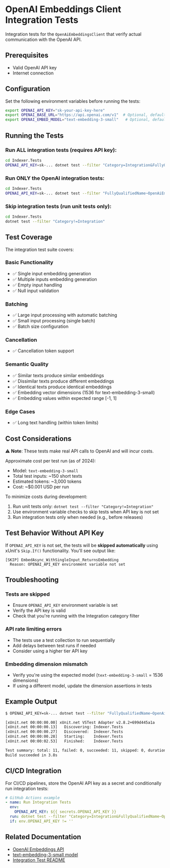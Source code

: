 # OpenAI Embeddings Client Integration Tests

Integration tests for the `OpenAiEmbeddingsClient` that verify actual communication with the OpenAI API.

## Prerequisites

- Valid OpenAI API key
- Internet connection

## Configuration

Set the following environment variables before running the tests:

```bash
export OPENAI_API_KEY="sk-your-api-key-here"
export OPENAI_BASE_URL="https://api.openai.com/v1"  # Optional, defaults to this
export OPENAI_EMBED_MODEL="text-embedding-3-small"   # Optional, defaults to this
```

## Running the Tests

### Run ALL integration tests (requires API key):
```bash
cd Indexer.Tests
OPENAI_API_KEY=sk-... dotnet test --filter "Category=Integration&FullyQualifiedName~OpenAi"
```

### Run ONLY the OpenAI integration tests:
```bash
cd Indexer.Tests
OPENAI_API_KEY=sk-... dotnet test --filter "FullyQualifiedName~OpenAiEmbeddingsClientTests"
```

### Skip integration tests (run unit tests only):
```bash
cd Indexer.Tests
dotnet test --filter "Category!=Integration"
```

## Test Coverage

The integration test suite covers:

### Basic Functionality
- ✅ Single input embedding generation
- ✅ Multiple inputs embedding generation
- ✅ Empty input handling
- ✅ Null input validation

### Batching
- ✅ Large input processing with automatic batching
- ✅ Small input processing (single batch)
- ✅ Batch size configuration

### Cancellation
- ✅ Cancellation token support

### Semantic Quality
- ✅ Similar texts produce similar embeddings
- ✅ Dissimilar texts produce different embeddings
- ✅ Identical texts produce identical embeddings
- ✅ Embedding vector dimensions (1536 for text-embedding-3-small)
- ✅ Embedding values within expected range [-1, 1]

### Edge Cases
- ✅ Long text handling (within token limits)

## Cost Considerations

⚠️ **Note**: These tests make real API calls to OpenAI and will incur costs.

Approximate cost per test run (as of 2024):
- Model: `text-embedding-3-small`
- Total test inputs: ~150 short texts
- Estimated tokens: ~3,000 tokens
- Cost: ~$0.001 USD per run

To minimize costs during development:
1. Run unit tests only: `dotnet test --filter "Category!=Integration"`
2. Use environment variable checks to skip tests when API key is not set
3. Run integration tests only when needed (e.g., before releases)

## Test Behavior Without API Key

If `OPENAI_API_KEY` is not set, the tests will be **skipped automatically** using xUnit's `Skip.If()` functionality. You'll see output like:

```
[SKIP] EmbedAsync_WithSingleInput_ReturnsEmbedding
  Reason: OPENAI_API_KEY environment variable not set
```

## Troubleshooting

### Tests are skipped
- Ensure `OPENAI_API_KEY` environment variable is set
- Verify the API key is valid
- Check that you're running with the Integration category filter

### API rate limiting errors
- The tests use a test collection to run sequentially
- Add delays between test runs if needed
- Consider using a higher tier API key

### Embedding dimension mismatch
- Verify you're using the expected model (`text-embedding-3-small` = 1536 dimensions)
- If using a different model, update the dimension assertions in tests

## Example Output

```bash
$ OPENAI_API_KEY=sk-... dotnet test --filter "FullyQualifiedName~OpenAiEmbeddingsClientTests"

[xUnit.net 00:00:00.00] xUnit.net VSTest Adapter v2.8.2+699d445a1a
[xUnit.net 00:00:00.13]   Discovering: Indexer.Tests
[xUnit.net 00:00:00.27]   Discovered:  Indexer.Tests
[xUnit.net 00:00:00.28]   Starting:    Indexer.Tests
[xUnit.net 00:00:02.53]   Finished:    Indexer.Tests

Test summary: total: 11, failed: 0, succeeded: 11, skipped: 0, duration: 2.5s
Build succeeded in 3.8s
```

## CI/CD Integration

For CI/CD pipelines, store the OpenAI API key as a secret and conditionally run integration tests:

```yaml
# GitHub Actions example
- name: Run Integration Tests
  env:
    OPENAI_API_KEY: ${{ secrets.OPENAI_API_KEY }}
  run: dotnet test --filter "Category=Integration&FullyQualifiedName~OpenAi"
  if: env.OPENAI_API_KEY != ''
```

## Related Documentation

- [OpenAI Embeddings API](https://platform.openai.com/docs/api-reference/embeddings)
- [text-embedding-3-small model](https://platform.openai.com/docs/guides/embeddings/embedding-models)
- [Integration Test README](../Integration/README.md)
